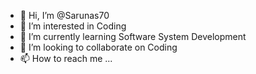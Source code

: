 - 👋 Hi, I’m @Sarunas70
- 👀 I’m interested in Coding
- 🌱 I’m currently learning Software System Development
- 💞️ I’m looking to collaborate on Coding
- 📫 How to reach me ...

<!---
Sarunas70/Sarunas70 is a ✨ special ✨ repository because its `README.md` (this file) appears on your GitHub profile.
You can click the Preview link to take a look at your changes.
--->
